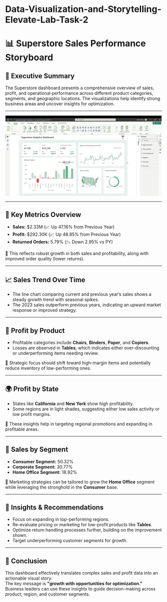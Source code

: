 # Data-Visualization-and-Storytelling-Elevate-Lab-Task-2
# 📊 Superstore Sales Performance Storyboard

## 🔹 Executive Summary
The Superstore dashboard presents a comprehensive overview of sales, profit, and operational performance across different product categories, segments, and geographic locations. The visualizations help identify strong business areas and uncover insights for optimization.

---

<img src="Screenshot 2025-06-03 212436.png" alt="Dashboard Screenshot" width="600"/>


---
## 🔸 Key Metrics Overview
- **Sales:** $2.33M (📈 Up 47.16% from Previous Year)
- **Profit:** $292.30K (📈 Up 48.85% from Previous Year)
- **Returned Orders:** 5.79% (📉 Down 2.95% vs PY)

📌 This reflects robust growth in both sales and profitability, along with improved order quality (lower returns).

---

## 📈 Sales Trend Over Time
- The line chart comparing current and previous year’s sales shows a steady growth trend with seasonal spikes.
- The 2023 sales outperform previous years, indicating an upward market response or improved strategy.

---

## 💼 Profit by Product
- Profitable categories include **Chairs**, **Binders**, **Paper**, and **Copiers**.
- Losses are observed in **Tables**, which indicates either over-discounting or underperforming items needing review.

📌 Strategic focus should shift toward high-margin items and potentially reduce inventory of low-performing ones.

---

## 🌍 Profit by State
- States like **California** and **New York** show high profitability.
- Some regions are in light shades, suggesting either low sales activity or low profit margins.

📌 These insights help in targeting regional promotions and expanding in profitable areas.

---

## 🧩 Sales by Segment
- **Consumer Segment:** 50.32%
- **Corporate Segment:** 30.77%
- **Home Office Segment:** 18.92%

📌 Marketing strategies can be tailored to grow the **Home Office** segment while leveraging the stronghold in the **Consumer** base.

---

## 🧠 Insights & Recommendations
- Focus on expanding in top-performing regions.
- Re-evaluate pricing or marketing for low-profit products like **Tables**.
- Optimize return handling processes further, building on the improvement shown.
- Target underperforming customer segments for growth.

---

## 🎯 Conclusion
This dashboard effectively translates complex sales and profit data into an actionable visual story.  
The key message is **"growth with opportunities for optimization."**  
Business leaders can use these insights to guide decision-making across product, region, and customer segments.
